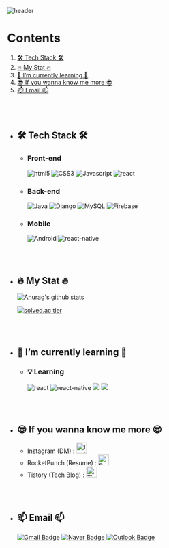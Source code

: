 ![header](https://capsule-render.vercel.app/api?type=rounded&color=timeAuto&reversal=true&height=200&section=header&text=SujK's%20Github&animation=fadeIn&fontSize=80&fontAlign=50&fontAlignY=50&desc=김수정의%20깃헙입니다😊&descSize=20&descAlign=66&descAlignY=69)

# Contents
  1. [🛠 Tech Stack 🛠](#-tech-stack-)
  2. [🔥 My Stat 🔥](#-my-stat-)
  3. [🌱 I’m currently learning 🌱](#-im-currently-learning-)
  4. [😎 If you wanna know me more 😎](#-if-you-wanna-know-me-more-)
  5. [📫 Email 📫](#-email-)



<br><br>
- ## 🛠 Tech Stack 🛠
  - ### Front-end
    <img alt="html5" src="https://img.shields.io/badge/HTML5-E34F26?logo=html5&logoColor=white"/>
    <img alt="CSS3" src="https://img.shields.io/badge/CSS3-1572B6?logo=CSS3&logoColor=white"/>
    <img alt="Javascript" src="https://img.shields.io/badge/JavaScript-F7DF1E?logo=JavaScript&logoColor=white"/>
    <img alt="react" src="https://img.shields.io/badge/react-1572B6?logo=react&logoColor=white"/>

  - ### Back-end
    <img alt="Java" src="https://img.shields.io/badge/Java-e74b4b?logo=Java&logoColor=white"/>
    <img alt="Django" src="https://img.shields.io/badge/Django-072d1e?logo=Django&logoColor=white"/>
    <img alt="MySQL" src="https://img.shields.io/badge/MySQL-005e86?logo=MySQL&logoColor=white"/>
    <img alt="Firebase" src="https://img.shields.io/badge/Firebase-f7c52b?logo=Firebase&logoColor=white"/>
  
  - ### Mobile 
    <img alt="Android" src="https://img.shields.io/badge/Android-3bd480?logo=Android&logoColor=white"/>
    <img alt="react-native" src="https://img.shields.io/badge/reactNative-1572B6?logo=react&logoColor=white"/>

    
<br><br>
- ## 🔥 My Stat 🔥
    [![Anurag's github stats](https://github-readme-stats.vercel.app/api?username=Kimsj912&show_icons=true&theme=Gradient)](https://github.com/Kimsj912/github-readme-stats)

    [![solved.ac tier](http://mazassumnida.wtf/api/v2/generate_badge?boj=tnwjd9912a)](https://solved.ac/tnwjd9912a)
    
<br><br>
- ## 🌱 I’m currently learning 🌱
  - ### 💡 Learning
    <img alt="react" src="https://img.shields.io/badge/react-1572B6?logo=react&logoColor=white"/>
    <img alt="react-native" src="https://img.shields.io/badge/reactNative-1572B6?logo=react&logoColor=white"/>
    <img src="https://img.shields.io/badge/Kotlin-0095D5?style=flat-square&logo=Kotlin&logoColor=white"/>
    <img src="https://img.shields.io/badge/vue-3fb27f?style=flat-square&logo=Vue&logoColor=white"/>

<br><br>
- ## 😎 If you wanna know me more 😎
    - Instagram (DM) : <a href="https://www.instagram.com/k_modify.1122/"><img src="https://upload.wikimedia.org/wikipedia/commons/thumb/e/e7/Instagram_logo_2016.svg/768px-Instagram_logo_2016.svg.png" alt="Instagram" width="25px" height="25px"/></a> 
    - RocketPunch (Resume) : <a href="https://www.rocketpunch.com/@sujk912"><img src="https://image.rocketpunch.com/company/1/rocketpunch_logo_1543569694.png?s=400x400&t=inside" alt="Rocketpunch" width="25px" height="25px"/></a> 
    - Tistory (Tech Blog) : <a href="https://codingjerk-diary.tistory.com/"><img src="https://t1.kakaocdn.net/kakaocorp/kakaocorp/admin/5a539919017800001.png" alt="Tistory" width="25px" height="25px"/></a>

<br><br>
- ## 📫 Email 📫
    [![Gmail Badge](https://img.shields.io/badge/Gmail-ea4335?logo=Gmail&logoColor=white&link=mailto:sujk912@gmail.com)](mailto:sujk912@gmail.com)
    [![Naver Badge](https://img.shields.io/badge/Naver-03C75A?logo=Naver&logoColor=white&link=mailto:tnwjd9912a@naver.com)](mailto:tnwjd9912a@naver.com)
    [![Outlook Badge](https://img.shields.io/badge/Outlook-0078D4?logo=Outlook&logoColor=white&link=mailto:tnwjd9912a@mju.ac.kr)](mailto:tnwjd9912a@mju.ac.kr)
    
    
